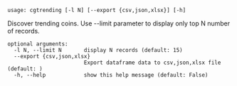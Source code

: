 ```
usage: cgtrending [-l N] [--export {csv,json,xlsx}] [-h]
```

Discover trending coins. Use --limit parameter to display only top N number of records.

```
optional arguments:
  -l N, --limit N       display N records (default: 15)
  --export {csv,json,xlsx}
                        Export dataframe data to csv,json,xlsx file (default: )
  -h, --help            show this help message (default: False)
```

